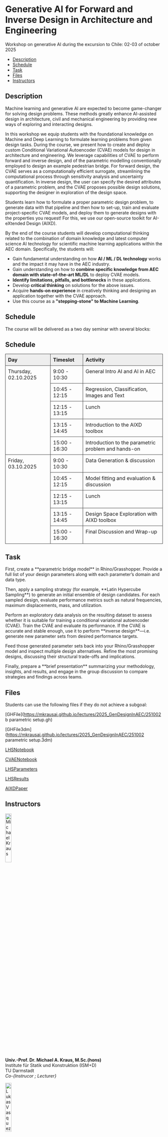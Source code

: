 # Generative AI for Forward and Inverse Design in Architecture and Engineering
Workshop on generative AI during the excursion to Chile: 02-03 of october 2025

*   [Description](#description)
*   [Schedule](#schedule)
*   [Task](#task)
*   [Files](#files)
*   [Instructors](#instructors)

## <a name="description"></a>Description
Machine learning and generative AI are expected to become game-changer for solving design problems. These methods greatly enhance AI-assisted design in architecture, civil and mechanical engineering by providing new ways of exploring and interacting designs.

In this workshop we  equip students with the foundational knowledge on Machine and Deep Learning to formulate learning problems from given design tasks.
During the course, we present how to create and deploy custom Conditional Variational Autoencoder (CVAE) models for design in architecture and engineering. We leverage capabilities of CVAE to perform forward and inverse design, and of the parametric modelling conventionally employed to design an example pedestrian bridge. For forward design, the CVAE serves as a computationally efficient surrogate, streamlining the computational process through sensitivity analysis and uncertainty quantification. In inverse design, the user can specify the desired attributes of a parametric problem, and the CVAE proposes possible design solutions, supporting the designer in exploration of the design space.

Students learn how to formulate a proper parametric design problem, to generate data with that pipeline and then how to set-up, train and evaluate project-specific CVAE models, and deploy them to generate designs with the properties you request! For this, we use our open-source toolkit for AI-eXtended Design (AIXD).

By the end of the course students will develop computational thinking related to the combination of domain knowledge and latest computer science AI technology for scientific machine learning applications within the AEC domain. Specifically, the students will:

*   Gain fundamental understanding on how **AI / ML / DL technology** works and the impact it may have in the AEC industry.
*   Gain understanding on how to **combine specific knowledge from AEC domain with state-of-the-art ML/DL** to deploy CVAE models.
*   **Identify limitations, pitfalls, and bottlenecks** in these applications.
*   Develop **critical thinking** on solutions for the above issues.
*   Acquire **hands-on experience** in creatively thinking and designing an application together with the CVAE approach.
*   Use this course as a **"stepping-stone" to Machine Learning**.


## <a name="schedule"></a>Schedule
The course will be delivered as a two day seminar with several blocks:

<html lang="de">
<head>
  <meta charset="UTF-8">
  <style>
    table {
      border-collapse: collapse;
      width: 100%;
    }
    th, td {
      border: 1px solid #333;
      padding: 8px;
      text-align: left;
      vertical-align: top;
    }
    th {
      background-color: #eee;
    }
  </style>
</head>
<body>
  <h2>Schedule</h2>
  <table>
    <thead>
      <tr>
        <th>Day</th>
        <th>Timeslot</th>
        <th>Activity</th>
      </tr>
    </thead>
    <tbody>
      <!-- Donnerstag -->
      <tr>
        <td rowspan="5">Thursday, 02.10.2025</td>
        <td>9:00 - 10:30</td>
        <td>General Intro AI and AI in AEC</td>
      </tr>
      <tr>
        <td>10:45 - 12:15</td>
        <td>Regression, Classification, Images and Text</td>
      </tr>
      <tr>
        <td>12:15 - 13:15</td>
        <td>Lunch</td>
      </tr>
      <tr>
        <td>13:15 - 14:45</td>
        <td>Introduction to the AIXD toolbox</td>
      </tr>
      <tr>
        <td>15:00 - 16:30</td>
        <td>Introduction to the parametric problem and hands-on</td>
      </tr>
      <!-- Freitag -->
      <tr>
        <td rowspan="5">Friday, 03.10.2025</td>
        <td>9:00 - 10:30</td>
        <td>Data Generation & discussion</td>
      </tr>
      <tr>
        <td>10:45 - 12:15</td>
        <td>Model fitting and evaluation & discussion</td>
      </tr>
      <tr>
        <td>12:15 - 13:15</td>
        <td>Lunch</td>
      </tr>
      <tr>
        <td>13:15 - 14:45</td>
        <td>Design Space Exploration with AIXD toolbox</td>
      </tr>
      <tr>
        <td>15:00 - 16:30</td>
        <td>Final Discussion and Wrap-up</td>
      </tr>
    </tbody>
  </table>
</body>
</html>


## <a name="task"></a>Task

<p>
  First, create a **parametric bridge model** in Rhino/Grasshopper. Provide a full list of your design parameters along with each parameter’s domain and data type.
</p>
<p>
  Then, apply a sampling strategy (for example, **Latin Hypercube Sampling**) to generate an initial ensemble of design candidates. For each sampled design, evaluate performance metrics such as natural frequencies, maximum displacements, mass, and utilization.
</p>
<p>
  Perform an exploratory data analysis on the resulting dataset to assess whether it is suitable for training a conditional variational autoencoder (CVAE). Train the CVAE and evaluate its performance. If the CVAE is accurate and stable enough, use it to perform **inverse design**—i.e. generate new parameter sets from desired performance targets.
</p>
<p>
  Feed those generated parameter sets back into your Rhino/Grasshopper model and inspect multiple design alternatives. Refine the most promising designs, discussing their structural trade-offs and implications.
</p>
<p>
  Finally, prepare a **brief presentation** summarizing your methodology, insights, and results, and engage in the group discussion to compare strategies and findings across teams.
</p>



## <a name="files"></a>Files
Students can use the following files if they do not achieve a subgoal:

[GHFile](https://mkrausai.github.io/lectures/2025_GenDesignInAEC/251002 b parametric setup.gh)

[GHFile3dm](https://mkrausai.github.io/lectures/2025_GenDesignInAEC/251002 parametric setup.3dm)

[LHSNotebook](https://mkrausai.github.io/lectures/2025_GenDesignInAEC/LHS.ipynb)

[CVAENotebook](https://mkrausai.github.io/lectures/2025_GenDesignInAEC/bridge_design.ipynb)

[LHSParameters](https://mkrausai.github.io/lectures/2025_GenDesignInAEC/lhs_samples.csv)

[LHSResults](https://mkrausai.github.io/lectures/2025_GenDesignInAEC/lhs_samples_results.csv)

[AIXDPaper](https://mkrausai.github.io/lectures/2025_GenDesignInAEC/1-s2.0-S001044852500106X-main.pdf)


## <a name="instructors"></a>Instructors
<img src="https://mkrausai.github.io/img/persons/Michael6_3.jpg" width="20%" alt="Michael Kraus" /><br />
**Univ.-Prof. Dr. Michael A. Kraus, M.Sc.(hons)**<br />
Institute für Statik und Konstruktion (ISM+D)<br />
TU Darmstadt<br />
_Co-{Instrucor ; Lecturer}_<br />

<img src="https://mkrausai.github.io/img/persons/LukasVasquez.jpg" width="20%" alt="Lukas Vasquez" /><br />
**Architect Prof. Dr. Lucas Vasquez**<br />
Arquitecto_ Pontificia Universidad Católica, Chile<br />
_Co-{Instrucor ; Lecturer}_<br />

<img src="https://mkrausai.github.io/img/persons/JuanOjeda.jpg" width="20%" alt="Juan Ojeda" /><br />
**Architect Juan Ojeda**<br />
PhD student <br />
Institute für Statik und Konstruktion (ISM+D)<br />
TU Darmstadt<br />
_Co-{Instrucor ; Lecturer}_<br />